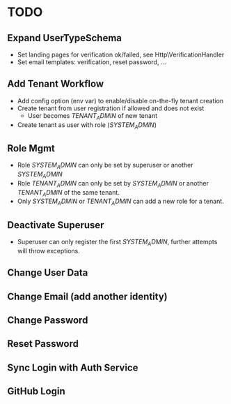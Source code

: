 # TODO

## Expand UserTypeSchema
- Set landing pages for verification ok/failed, see Http\VerificationHandler
- Set email templates: verification, reset password, ...

## Add Tenant Workflow

- Add config option (env var) to enable/disable on-the-fly tenant creation
- Create tenant from user registration if allowed and does not exist
    - User becomes $TENANT_ADMIN$ of new tenant
- Create tenant as user with role ($SYSTEM_ADMIN$)

## Role Mgmt
- Role $SYSTEM_ADMIN$ can only be set by superuser or another $SYSTEM_ADMIN$
- Role $TENANT_ADMIN$ can only be set by $SYSTEM_ADMIN$ or another $TENANT_ADMIN$ of the same tenant.
- Only $SYSTEM_ADMIN$ or $TENANT_ADMIN$ can add a new role for a tenant.

## Deactivate Superuser
- Superuser can only register the first $SYSTEM_ADMIN$, further attempts will throw exceptions.
    
## Change User Data

## Change Email (add another identity)

## Change Password

## Reset Password

## Sync Login with Auth Service

## GitHub Login


